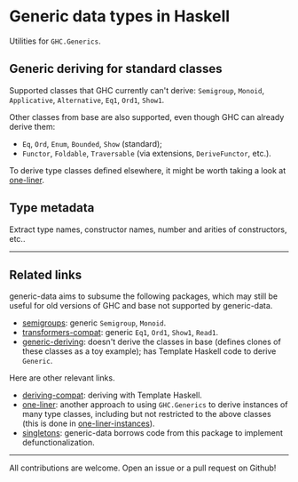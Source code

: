 # Generic data types in Haskell

Utilities for `GHC.Generics`.

## Generic deriving for standard classes

Supported classes that GHC currently can't derive: `Semigroup`, `Monoid`,
`Applicative`, `Alternative`, `Eq1`, `Ord1`, `Show1`.

Other classes from base are also supported, even though GHC can already derive
them:

- `Eq`, `Ord`, `Enum`, `Bounded`, `Show` (standard);
- `Functor`, `Foldable`, `Traversable` (via extensions, `DeriveFunctor`, etc.).

To derive type classes defined elsewhere, it might be worth taking a look at
[one-liner](https://hackage.haskell.org/package/one-liner).

## Type metadata

Extract type names, constructor names, number and arities of constructors, etc..

---

## Related links

generic-data aims to subsume the following packages, which may still be
useful for old versions of GHC and base not supported by generic-data.

- [semigroups](https://hackage.haskell.org/package/semigroups): generic
  `Semigroup`, `Monoid`.
- [transformers-compat](https://hackage.haskell.org/package/transformers-compat):
  generic `Eq1`, `Ord1`, `Show1`, `Read1`.
- [generic-deriving](https://hackage.haskell.org/package/generic-deriving):
  doesn't derive the classes in base (defines clones of these classes as a toy
  example); has Template Haskell code to derive `Generic`.

Here are other relevant links.

- [deriving-compat](https://hackage.haskell.org/package/deriving-compat):
  deriving with Template Haskell.
- [one-liner](https://hackage.haskell.org/package/one-liner): another approach
  to using `GHC.Generics` to derive instances of many type classes, including
  but not restricted to the above classes (this is done in
  [one-liner-instances](https://hackage.haskell.org/package/one-liner-instances)).
- [singletons](https://hackage.haskell.org/package/singletons):
  generic-data borrows code from this package to implement defunctionalization.

---

All contributions are welcome. Open an issue or a pull request on Github!
